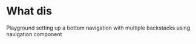 # What dis
Playground setting up a bottom navigation with multiple backstacks using navigation component
